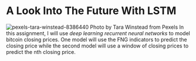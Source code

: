 # A Look Into The Future With LSTM
![pexels-tara-winstead-8386440](https://user-images.githubusercontent.com/80294571/131234808-158a24ba-6e73-4a9f-9a2e-0df85aa64612.jpg)
Photo by Tara Winstead from Pexels
In this assignment, I will use *deep learning recurrent neural networks* to model bitcoin closing prices. One model will use the FNG indicators to predict the closing price while the second model will use a window of closing prices to predict the nth closing price.



